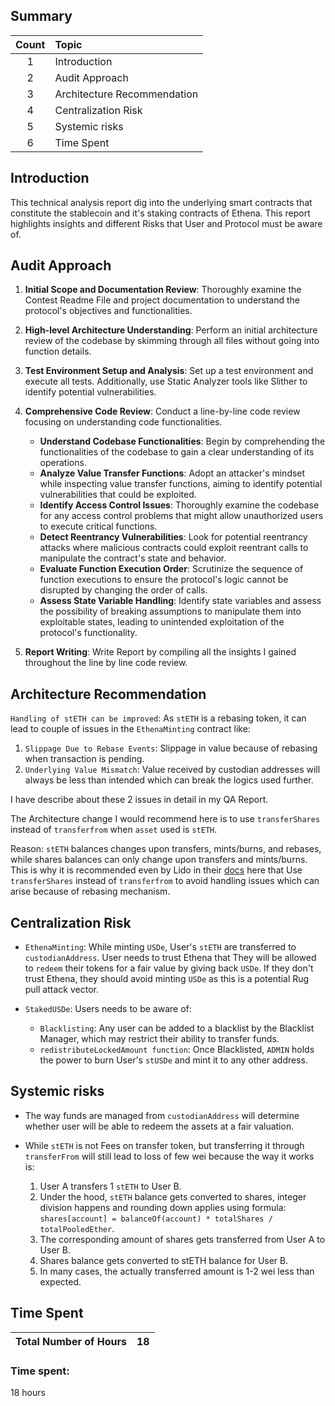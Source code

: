 ## Summary

| Count | Topic | 
|:--:|:-------|
| 1 | Introduction |  
| 2 | Audit Approach |  
| 3 | Architecture Recommendation |  
| 4 | Centralization Risk |   
| 5 | Systemic risks |
| 6 | Time Spent |

## Introduction

This technical analysis report dig into the underlying smart contracts that constitute the stablecoin and it's staking contracts of Ethena. This report highlights insights and different Risks that User and Protocol must be aware of.

## Audit Approach

1. **Initial Scope and Documentation Review**: Thoroughly examine the Contest Readme File and project documentation to understand the protocol's objectives and functionalities.
2. **High-level Architecture Understanding**: Perform an initial architecture review of the codebase by skimming through all files without going into function details.
3. **Test Environment Setup and Analysis**: Set up a test environment and execute all tests. Additionally, use Static Analyzer tools like Slither to identify potential vulnerabilities.
4. **Comprehensive Code Review**: Conduct a line-by-line code review focusing on understanding code functionalities. 
    * **Understand Codebase Functionalities**: Begin by comprehending the functionalities of the codebase to gain a clear understanding of its operations.
    * **Analyze Value Transfer Functions**: Adopt an attacker's mindset while inspecting value transfer functions, aiming to identify potential vulnerabilities that could be exploited.
    * **Identify Access Control Issues**: Thoroughly examine the codebase for any access control problems that might allow unauthorized users to execute critical functions.
    * **Detect Reentrancy Vulnerabilities**: Look for potential reentrancy attacks where malicious contracts could exploit reentrant calls to manipulate the contract's state and behavior.
    * **Evaluate Function Execution Order**: Scrutinize the sequence of function executions to ensure the protocol's logic cannot be disrupted by changing the order of calls.
    * **Assess State Variable Handling**: Identify state variables and assess the possibility of breaking assumptions to manipulate them into exploitable states, leading to unintended exploitation of the protocol's functionality.

5. **Report Writing**: Write Report by compiling all the insights I gained throughout the line by line code review.
    

## Architecture Recommendation

`Handling of stETH can be improved`: As `stETH` is a rebasing token, it can lead to couple of issues in the `EthenaMinting` contract like:

1. `Slippage Due to Rebase Events`: Slippage in value because of rebasing when transaction is pending.
2. `Underlying Value Mismatch`: Value received by custodian addresses will always be less than intended which can break the logics used further.

I have describe about these 2 issues in detail in my QA Report.

The Architecture change I would recommend here is to use `transferShares` instead of `transferfrom` when `asset` used is `stETH`.

Reason: `stETH` balances changes upon transfers, mints/burns, and rebases, while shares balances can only change upon transfers and mints/burns. This is why it is recommended even by Lido in their [docs](https://docs.lido.fi/guides/lido-tokens-integration-guide/#steth-internals-share-mechanics) here that Use `transferShares` instead of `transferfrom` to avoid handling issues which can arise because of rebasing mechanism.

## Centralization Risk

* `EthenaMinting`: While minting `USDe`, User's `stETH` are transferred to `custodianAddress`. User needs to trust Ethena that They will be allowed to `redeem` their tokens for a fair value by giving back `USDe`. If they don't trust Ethena, they should avoid minting `USDe` as this is a potential Rug pull attack vector.

* `StakedUSDe`: Users needs to be aware of:
    * `Blacklisting`: Any user can be added to a blacklist by the Blacklist Manager, which may restrict their ability to transfer funds.
    * `redistributeLockedAmount function`: Once Blacklisted, `ADMIN` holds the power to burn User's `stUSDe` and mint it to any other address.

## Systemic risks

* The way funds are managed from `custodianAddress` will determine whether user will be able to redeem the assets at a fair valuation.

* While `stETH` is not Fees on transfer token, but transferring it through `transferFrom` will still lead to loss of few wei because the way it works is:

  1. User A transfers 1 `stETH` to User B.
  2. Under the hood, `stETH` balance gets converted to shares, integer division happens and rounding down applies using formula: `shares[account] = balanceOf(account) * totalShares / totalPooledEther`.
  3. The corresponding amount of shares gets transferred from User A to User B.
  4. Shares balance gets converted to stETH balance for User B.
  5. In many cases, the actually transferred amount is 1-2 wei less than expected.

## Time Spent

| Total Number of Hours | 18 |
|:--:|:--:|

### Time spent:
18 hours